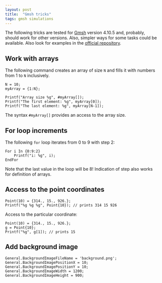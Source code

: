 ```yaml
---
layout: post
title:  "Gmsh tricks"
tags: gmsh simulations
---
```


The following tricks are tested for [Gmsh](http://gmsh.info/) version 4.10.5 and, probably, should work for other versions. Also, simpler ways for some tasks could be available. Also look for examples in the [official repository](https://gitlab.onelab.info/gmsh/gmsh/-/tree/master/examples).

## Work with arrays
The following command creates an array of size `N` and fills it with numbers from 1 to `N` inclusively. 

```
N = 10;
myArray = {1:N};

Printf("Array size %g", #myArray[]);
Printf("The first element: %g", myArray[0]);
Printf("The last element: %g", myArray[N-1]);
```

The syntax `#myArray[]` provides an access to the array size.

## For loop increments
The following `for` loop iterates from 0 to 9 with step 2:
```
For i In {0:9:2}
	Printf("i: %g", i);
EndFor
```
Note that the last value in the loop will be 8! Indication of step also works for definition of arrays.

## Access to the point coordinates
```
Point(10) = {314., 15., 926.};
Printf("%g %g %g", Point{10}); // prints 314 15 926
```
Access to the particular coordinate:
```
Point(10) = {314., 15., 926.};
g = Point{10};
Printf("%g", g[1]); // prints 15
```

## Add background image

```
General.BackgroundImageFileName = 'background.png';
General.BackgroundImagePositionX = 10;
General.BackgroundImagePositionY = 10;
General.BackgroundImageWidth = 1200;
General.BackgroundImageHeight = 900;
```